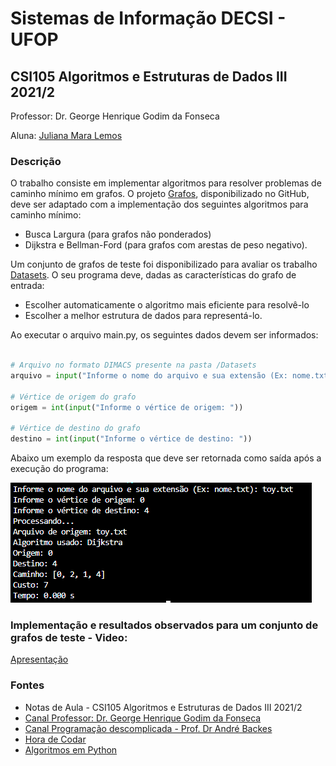 # Sistemas de Informação DECSI - UFOP
## CSI105 Algoritmos e Estruturas de Dados III 2021/2

Professor: Dr. George Henrique Godim da Fonseca

Aluna: [Juliana Mara Lemos](https://github.com/julianamlemos)

### Descrição
O trabalho consiste em implementar algoritmos para resolver problemas de caminho mínimo em grafos.
O projeto [Grafos](https://github.com/georgehgfonseca/Grafos), disponibilizado no GitHub,
deve ser adaptado com a implementação dos seguintes algoritmos para caminho mínimo:
- Busca Largura (para grafos não ponderados)
- Dijkstra e Bellman-Ford (para grafos com arestas de peso negativo).

Um conjunto de grafos de teste foi disponibilizado para avaliar os trabalho [Datasets](https://github.com/julianamlemos/AEDS_3/Datasets).
O seu programa deve, dadas as características do grafo de entrada:
- Escolher automaticamente o algoritmo mais eficiente para resolvê-lo
- Escolher a melhor estrutura de dados para representá-lo.

Ao executar o arquivo main.py, os seguintes dados devem ser informados:
```python

# Arquivo no formato DIMACS presente na pasta /Datasets
arquivo = input("Informe o nome do arquivo e sua extensão (Ex: nome.txt): ")

# Vértice de origem do grafo
origem = int(input("Informe o vértice de origem: "))

# Vértice de destino do grafo
destino = int(input("Informe o vértice de destino: "))
```

Abaixo um exemplo da resposta que deve ser retornada como saída após a execução do programa:

![Exemplo de saída do programa após a execução do mesmo](https://github.com/julianamlemos/AEDS_3/blob/main/Print%20ex_execu%C3%A7%C3%A3o.PNG)

### Implementação e resultados observados para um conjunto de grafos de teste - Video:
[Apresentação](https://drive.google.com/file/d/13eNeE1RaB2rW5SFOqWsO__Xg19VkszLe/view?usp=sharing)

### Fontes
- Notas de Aula - CSI105 Algoritmos e Estruturas de Dados III 2021/2
- [Canal Professor: Dr. George Henrique Godim da Fonseca ](https://www.youtube.com/playlist?list=PLsfh2zkrGs9lf7im2y6ZDlbIrspKBdVD3)
- [Canal Programação descomplicada - Prof. Dr André Backes](https://www.youtube.com/playlist?list=PL8iN9FQ7_jt5TITT-3c4L6xNSmQMx1T4e)
- [Hora de Codar](https://www.horadecodar.com.br/category/python/)
- [Algoritmos em Python](https://algoritmosempython.com.br/cursos/algoritmos-python/intro/)



